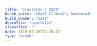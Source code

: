 ```yaml
---
title: "oracle12c 2 2221"
bench_suite: "20w17 CI Weekly Benchmark"
build_number: "2221"
dbprofile: "oracle12c"
classifier: ""
date: 2020-04-20T12:30:42
type: "bench"
---
```

